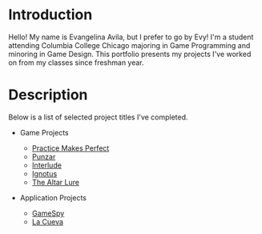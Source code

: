 # Introduction
Hello! My name is Evangelina Avila, but I prefer to go by Evy! I'm a student attending
Columbia College Chicago majoring in Game Programming and minoring in Game Design. 
This portfolio presents my projects I've worked on from my classes since freshman year. 

# Description
Below is a list of selected project titles I've completed. 

* Game Projects
   - [Practice Makes Perfect](https://github.com/EvyAvila/Portfolio/tree/main/1-GameProjects/Practice%20Makes%20Perfect/Testing)
   - [Punzar](https://github.com/EvyAvila/Portfolio/tree/main/1-GameProjects/Punzar/Pico)
   - [Interlude](https://github.com/EvyAvila/Portfolio/tree/main/1-GameProjects/Interlude/Midterm-Interlude)
   - [Ignotus](https://github.com/EvyAvila/Portfolio/tree/main/1-GameProjects/Ignotus/Final-Ignotus)
   - [The Altar Lure](https://github.com/EvyAvila/Portfolio/tree/main/1-GameProjects/The%20Altar%20Lure/FinalGame)

* Application Projects
   - [GameSpy](https://github.com/EvyAvila/Portfolio/tree/main/2-ApplicationProjects/GameSpy)
   - [La Cueva](https://github.com/EvyAvila/Portfolio/tree/main/2-ApplicationProjects/La%20Cueva/FinalProject)
  

